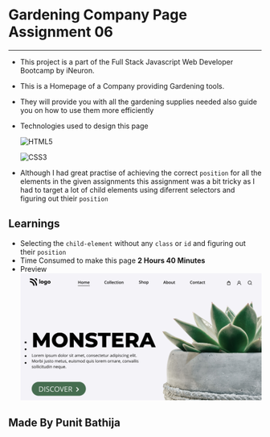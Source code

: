 # Gardening Company Page Assignment 06

---

- This project is a part of the Full Stack Javascript Web Developer Bootcamp by iNeuron.
- This is a Homepage of a Company providing Gardening tools.
- They will provide you with all the gardening supplies needed also guide you on how to use them more efficiently
- Technologies used to design this page

  ![HTML5](https://img.shields.io/badge/html5-%23E34F26.svg?style=for-the-badge&logo=html5&logoColor=white)

  ![CSS3](https://img.shields.io/badge/css3-%231572B6.svg?style=for-the-badge&logo=css3&logoColor=white)

- Although I had great practise of achieving the correct `position` for all the elements in the given assignments this assignment was a bit tricky as I had to target a lot of child elements using diferrent selectors and figuring out thieir `position`

## Learnings

- Selecting the `child-element` without any `class` or `id` and figuring out their `position`
- Time Consumed to make this page **2 Hours 40 Minutes**
- Preview
  ![preview](./thumbnail.png)

## Made By Punit Bathija

